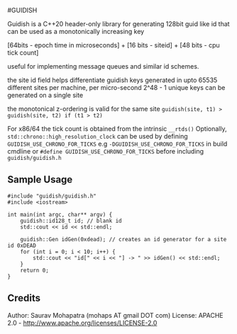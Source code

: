 #GUIDISH 

Guidish is a C++20 header-only library for generating 128bit guid like id that can be used as a monotonically increasing key

[64bits - epoch time in microseconds] + [16 bits - siteid] + [48 bits - cpu tick count]

useful for implementing message queues and similar id schemes.

the site id field helps differentiate guidish keys generated in upto 65535 different sites
per machine, per micro-second 2^48 - 1 unique keys can be generated on a single site

the monotonical z-ordering is valid for the same site
```guidish(site, t1) > guidish(site, t2) if (t1 > t2)```

For x86/64 the tick count is obtained from the intrinsic ```__rtds()```
Optionally, ```std::chrono::high_resolution_clock``` can be used by defining ```GUIDISH_USE_CHRONO_FOR_TICKS```
e.g ```-DGUIDISH_USE_CHRONO_FOR_TICKS``` in build cmdline or ```#define GUIDISH_USE_CHRONO_FOR_TICKS``` before including ```guidish/guidish.h```

## Sample Usage

```
#include "guidish/guidish.h"
#include <iostream>

int main(int argc, char** argv) {
    guidish::id128_t id; // blank id
    std::cout << id << std::endl;

    guidish::Gen idGen(0xdead); // creates an id generator for a site id 0xDEAD
    for (int i = 0; i < 10; i++) {
        std::cout << "id[" << i << "] -> " >> idGen() << std::endl;
    }
    return 0;
}
```

## Credits
Author: Saurav Mohapatra (mohaps AT gmail DOT com)
License: APACHE 2.0 - http://www.apache.org/licenses/LICENSE-2.0
